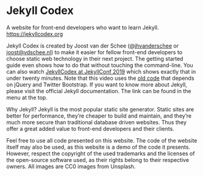 # Jekyll Codex

A website for front-end developers who want to learn Jekyll. https://jekyllcodex.org

Jekyll Codex is created by Joost van der Schee ([@jhvanderschee](https://twitter.com/jhvanderschee) or joost@vdschee.nl) to make it easier for fellow front-end developers to choose static web technology in their next project. The getting started guide even shows how to do that without touching the command-line. You can also watch [JekyllCodex at JekyllConf 2019](https://vimeo.com/361839295) which shows exactly that in under twenty minutes. Note that this video uses the [old code](https://fresh-butterfly.cloudvent.net) that depends on jQuery and Twitter Bootstrap. If you want to know more about Jekyll, please visit the official Jekyll documentation. The link can be found in the menu at the top.

Why Jekyll? Jekyll is the most popular static site generator. Static sites are better for performance, they’re cheaper to build and maintain, and they’re much more secure than traditional database driven websites. Thus they offer a great added value to front-end developers and their clients.

Feel free to use all code presented on this website. The code of the website itself may also be used, as this website is a demo of the code it presents. However, respect the copyright of the used trademarks and the licenses of the open-source software used, as their rights belong to their respective owners. All images are CC0 images from Unsplash.
